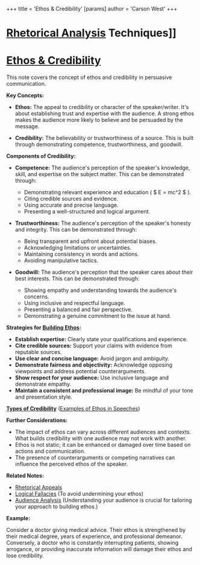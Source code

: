 +++
 title = 'Ethos & Credibility'
[params]
	author = 'Carson West'
+++
# [Rhetorical Analysis](./../rhetorical-analysis/) Techniques]]
# [Ethos & Credibility](./../ethos-&-credibility/)

This note covers the concept of ethos and credibility in persuasive communication.

**Key Concepts:**

* **Ethos:**  The appeal to credibility or character of the speaker/writer.  It's about establishing trust and expertise with the audience.  A strong ethos makes the audience more likely to believe and be persuaded by the message.

* **Credibility:** The believability or trustworthiness of a source. This is built through demonstrating competence, trustworthiness, and goodwill.

**Components of Credibility:**

* **Competence:**  The audience's perception of the speaker's knowledge, skill, and expertise on the subject matter.  This can be demonstrated through:
    *  Demonstrating relevant experience and education ( $ E = mc^2 $ ).
    *  Citing credible sources and evidence.
    *  Using accurate and precise language.
    *  Presenting a well-structured and logical argument.

* **Trustworthiness:** The audience's perception of the speaker's honesty and integrity. This can be demonstrated through:
    *  Being transparent and upfront about potential biases.
    *  Acknowledging limitations or uncertainties.
    *  Maintaining consistency in words and actions.
    *  Avoiding manipulative tactics.

* **Goodwill:** The audience's perception that the speaker cares about their best interests. This can be demonstrated through:
    *  Showing empathy and understanding towards the audience's concerns.
    *  Using inclusive and respectful language.
    *  Presenting a balanced and fair perspective.
    *  Demonstrating a genuine commitment to the issue at hand.


**Strategies for [Building Ethos](./../building-ethos/):**

* **Establish expertise:**  Clearly state your qualifications and experience.
* **Cite credible sources:** Support your claims with evidence from reputable sources.
* **Use clear and concise language:** Avoid jargon and ambiguity.
* **Demonstrate fairness and objectivity:** Acknowledge opposing viewpoints and address potential counterarguments.
* **Show respect for your audience:** Use inclusive language and demonstrate empathy.
* **Maintain a consistent and professional image:** Be mindful of your tone and presentation style.

**[Types of Credibility](./../types-of-credibility/)**  ([Examples of Ethos in Speeches](./../examples-of-ethos-in-speeches/))


**Further Considerations:**

* The impact of ethos can vary across different audiences and contexts.  What builds credibility with one audience may not work with another.
*  Ethos is not static; it can be enhanced or damaged over time based on actions and communication.
*  The presence of counterarguments or competing narratives can influence the perceived ethos of the speaker.


**Related Notes:**

* [Rhetorical Appeals](./../rhetorical-appeals/)
* [Logical Fallacies](./../logical-fallacies/)  (To avoid undermining your ethos)
* [Audience Analysis](./../audience-analysis/) (Understanding your audience is crucial for tailoring your approach to building ethos.)


**Example:**

Consider a doctor giving medical advice.  Their ethos is strengthened by their medical degree, years of experience, and professional demeanor.  Conversely, a doctor who is constantly interrupting patients, showing arrogance, or providing inaccurate information will damage their ethos and lose credibility.
